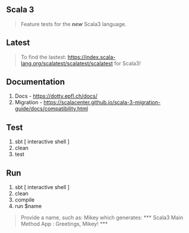 Scala 3
-------
>Feature tests for the ***new*** Scala3 language.

Latest
------
>To find the lastest: https://index.scala-lang.org/scalatest/scalatest/scalatest for Scala3!

Documentation
-------------
1. Docs - https://dotty.epfl.ch/docs/
2. Migration - https://scalacenter.github.io/scala-3-migration-guide/docs/compatibility.html

Test
----
1. sbt [ interactive shell ]
2. clean
3. test

Run
---
1. sbt [ interactive shell ]
2. clean
3. compile
4. run $name
>Provide a name, such as: Mikey which generates: *** Scala3 Main Method App : Greetings, Mikey! ***